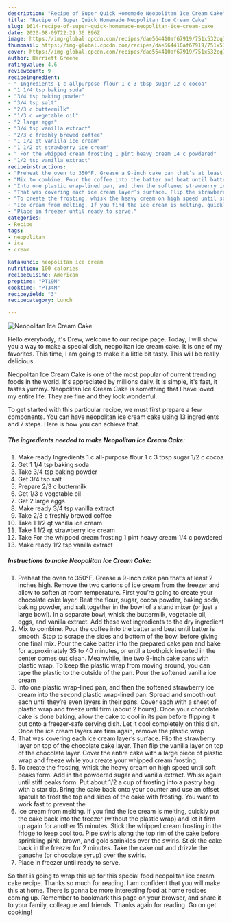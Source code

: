 ```yaml
---
description: "Recipe of Super Quick Homemade Neopolitan Ice Cream Cake"
title: "Recipe of Super Quick Homemade Neopolitan Ice Cream Cake"
slug: 1614-recipe-of-super-quick-homemade-neopolitan-ice-cream-cake
date: 2020-08-09T22:29:36.896Z
image: https://img-global.cpcdn.com/recipes/dae564410af67919/751x532cq70/neopolitan-ice-cream-cake-recipe-main-photo.jpg
thumbnail: https://img-global.cpcdn.com/recipes/dae564410af67919/751x532cq70/neopolitan-ice-cream-cake-recipe-main-photo.jpg
cover: https://img-global.cpcdn.com/recipes/dae564410af67919/751x532cq70/neopolitan-ice-cream-cake-recipe-main-photo.jpg
author: Harriett Greene
ratingvalue: 4.6
reviewcount: 9
recipeingredient:
- " Ingredients 1 c allpurpose flour 1 c 3 tbsp sugar 12 c cocoa"
- "1 1/4 tsp baking soda"
- "3/4 tsp baking powder"
- "3/4 tsp salt"
- "2/3 c buttermilk"
- "1/3 c vegetable oil"
- "2 large eggs"
- "3/4 tsp vanilla extract"
- "2/3 c freshly brewed coffee"
- "1 1/2 qt vanilla ice cream"
- "1 1/2 qt strawberry ice cream"
- " For the whipped cream frosting 1 pint heavy cream 14 c powdered"
- "1/2 tsp vanilla extract"
recipeinstructions:
- "Preheat the oven to 350°F. Grease a 9-inch cake pan that’s at least 2 inches high. Remove the two cartons of ice cream from the freezer and allow to soften at room temperature. First you’re going to create your chocolate cake layer. Beat the flour, sugar, cocoa powder, baking soda, baking powder, and salt together in the bowl of a stand mixer (or just a large bowl). In a separate bowl, whisk the buttermilk, vegetable oil, eggs, and vanilla extract. Add these wet ingredients to the dry ingredient"
- "Mix to combine. Pour the coffee into the batter and beat until batter is smooth. Stop to scrape the sides and bottom of the bowl before giving one final mix. Pour the cake batter into the prepared cake pan and bake for approximately 35 to 40 minutes, or until a toothpick inserted in the center comes out clean. Meanwhile, line two 9-inch cake pans with plastic wrap. To keep the plastic wrap from moving around, you can tape the plastic to the outside of the pan. Pour the softened vanilla ice cream"
- "Into one plastic wrap-lined pan, and then the softened strawberry ice cream into the second plastic wrap-lined pan. Spread and smooth out each until they’re even layers in their pans. Cover each with a sheet of plastic wrap and freeze until firm (about 2 hours). Once your chocolate cake is done baking, allow the cake to cool in its pan before flipping it out onto a freezer-safe serving dish. Let it cool completely on this dish. Once the ice cream layers are firm again, remove the plastic wrap"
- "That was covering each ice cream layer’s surface. Flip the strawberry layer on top of the chocolate cake layer. Then flip the vanilla layer on top of the chocolate layer. Cover the entire cake with a large piece of plastic wrap and freeze while you create your whipped cream frosting."
- "To create the frosting, whisk the heavy cream on high speed until soft peaks form. Add in the powdered sugar and vanilla extract. Whisk again until stiff peaks form. Put about 1/2 a cup of frosting into a pastry bag with a star tip. Bring the cake back onto your counter and use an offset spatula to frost the top and sides of the cake with frosting. You want to work fast to prevent the"
- "Ice cream from melting. If you find the ice cream is melting, quickly put the cake back into the freezer (without the plastic wrap) and let it firm up again for another 15 minutes. Stick the whipped cream frosting in the fridge to keep cool too. Pipe swirls along the top rim of the cake before sprinkling pink, brown, and gold sprinkles over the swirls. Stick the cake back in the freezer for 2 minutes. Take the cake out and drizzle the ganache (or chocolate syrup) over the swirls."
- "Place in freezer until ready to serve."
categories:
- Recipe
tags:
- neopolitan
- ice
- cream

katakunci: neopolitan ice cream 
nutrition: 100 calories
recipecuisine: American
preptime: "PT19M"
cooktime: "PT34M"
recipeyield: "3"
recipecategory: Lunch

---
```



![Neopolitan Ice Cream Cake](https://img-global.cpcdn.com/recipes/dae564410af67919/751x532cq70/neopolitan-ice-cream-cake-recipe-main-photo.jpg)

Hello everybody, it's Drew, welcome to our recipe page. Today, I will show you a way to make a special dish, neopolitan ice cream cake. It is one of my favorites. This time, I am going to make it a little bit tasty. This will be really delicious.



Neopolitan Ice Cream Cake is one of the most popular of current trending foods in the world. It's appreciated by millions daily. It is simple, it's fast, it tastes yummy. Neopolitan Ice Cream Cake is something that I have loved my entire life. They are fine and they look wonderful.


To get started with this particular recipe, we must first prepare a few components. You can have neopolitan ice cream cake using 13 ingredients and 7 steps. Here is how you can achieve that.

<!--inarticleads1-->

##### The ingredients needed to make Neopolitan Ice Cream Cake:

1. Make ready  Ingredients 1 c all-purpose flour 1 c 3 tbsp sugar 1/2 c cocoa
1. Get 1 1/4 tsp baking soda
1. Take 3/4 tsp baking powder
1. Get 3/4 tsp salt
1. Prepare 2/3 c buttermilk
1. Get 1/3 c vegetable oil
1. Get 2 large eggs
1. Make ready 3/4 tsp vanilla extract
1. Take 2/3 c freshly brewed coffee
1. Take 1 1/2 qt vanilla ice cream
1. Take 1 1/2 qt strawberry ice cream
1. Take  For the whipped cream frosting 1 pint heavy cream 1/4 c powdered
1. Make ready 1/2 tsp vanilla extract




<!--inarticleads2-->

##### Instructions to make Neopolitan Ice Cream Cake:

1. Preheat the oven to 350°F. Grease a 9-inch cake pan that’s at least 2 inches high. Remove the two cartons of ice cream from the freezer and allow to soften at room temperature. First you’re going to create your chocolate cake layer. Beat the flour, sugar, cocoa powder, baking soda, baking powder, and salt together in the bowl of a stand mixer (or just a large bowl). In a separate bowl, whisk the buttermilk, vegetable oil, eggs, and vanilla extract. Add these wet ingredients to the dry ingredient
1. Mix to combine. Pour the coffee into the batter and beat until batter is smooth. Stop to scrape the sides and bottom of the bowl before giving one final mix. Pour the cake batter into the prepared cake pan and bake for approximately 35 to 40 minutes, or until a toothpick inserted in the center comes out clean. Meanwhile, line two 9-inch cake pans with plastic wrap. To keep the plastic wrap from moving around, you can tape the plastic to the outside of the pan. Pour the softened vanilla ice cream
1. Into one plastic wrap-lined pan, and then the softened strawberry ice cream into the second plastic wrap-lined pan. Spread and smooth out each until they’re even layers in their pans. Cover each with a sheet of plastic wrap and freeze until firm (about 2 hours). Once your chocolate cake is done baking, allow the cake to cool in its pan before flipping it out onto a freezer-safe serving dish. Let it cool completely on this dish. Once the ice cream layers are firm again, remove the plastic wrap
1. That was covering each ice cream layer’s surface. Flip the strawberry layer on top of the chocolate cake layer. Then flip the vanilla layer on top of the chocolate layer. Cover the entire cake with a large piece of plastic wrap and freeze while you create your whipped cream frosting.
1. To create the frosting, whisk the heavy cream on high speed until soft peaks form. Add in the powdered sugar and vanilla extract. Whisk again until stiff peaks form. Put about 1/2 a cup of frosting into a pastry bag with a star tip. Bring the cake back onto your counter and use an offset spatula to frost the top and sides of the cake with frosting. You want to work fast to prevent the
1. Ice cream from melting. If you find the ice cream is melting, quickly put the cake back into the freezer (without the plastic wrap) and let it firm up again for another 15 minutes. Stick the whipped cream frosting in the fridge to keep cool too. Pipe swirls along the top rim of the cake before sprinkling pink, brown, and gold sprinkles over the swirls. Stick the cake back in the freezer for 2 minutes. Take the cake out and drizzle the ganache (or chocolate syrup) over the swirls.
1. Place in freezer until ready to serve.




So that is going to wrap this up for this special food neopolitan ice cream cake recipe. Thanks so much for reading. I am confident that you will make this at home. There is gonna be more interesting food at home recipes coming up. Remember to bookmark this page on your browser, and share it to your family, colleague and friends. Thanks again for reading. Go on get cooking!
